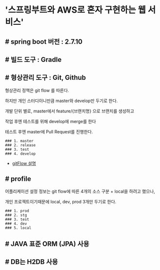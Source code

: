 # '스프링부트와 AWS로 혼자 구현하는 웹 서비스'

## # spring boot 버전  : 2.7.10

## # 빌드 도구  : Gradle

## # 형상관리 도구  : Git, Github
형상관리 정책은 git flow 를 따른다.

하지만 개인 스터디이니만큼 master와 develop만 두기로 한다.

개발 단위 별로, master에서 feature/{브랜치명} 으로 브랜치를 생성하고

작업 후엔 테스트를 위해 develop에 merge를 한다

테스트 후엔 master에 Pull Request를 진행한다.


    ### 1. master
    ### 2. release
    ### 3. test
    ### 4. develop

* [gitFlow 설명](https://gist.github.com/ihoneymon/a28138ee5309c73e94f9) 


## # profile
어플리케이션 설정 정보는 git flow에 따른 4개의 소스 구분 + local을 하려고 했으나,

개인 프로젝트이기때문에 local, dev, prod 3개만 두기로 한다.


    ### 1. prod
    ### 2. stg
    ### 3. test
    ### 4. dev
    ### 5. local


## # JAVA 표준 ORM (JPA) 사용

## # DB는 H2DB 사용


